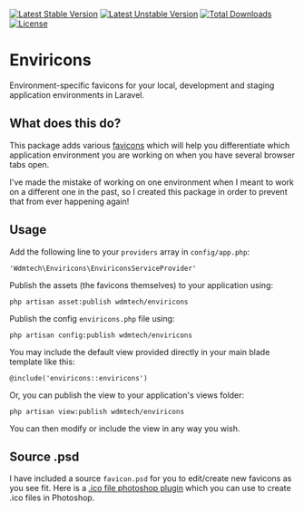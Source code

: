 [![Latest Stable Version](https://poser.pugx.org/wdmtech/enviricons/version)](https://packagist.org/packages/wdmtech/enviricons) 
[![Latest Unstable Version](https://poser.pugx.org/wdmtech/enviricons/v/unstable)](//packagist.org/packages/wdmtech/enviricons) 
[![Total Downloads](https://poser.pugx.org/wdmtech/enviricons/downloads)](https://packagist.org/packages/wdmtech/enviricons)
[![License](https://poser.pugx.org/wdmtech/enviricons/license)](https://packagist.org/packages/wdmtech/enviricons)

# Enviricons

Environment-specific favicons for your local, development and staging application environments 
in Laravel.

## What does this do?

This package adds various [favicons](http://wikipedia.org/wiki/Favicon) which will help you
differentiate which application environment you are working on when you have several browser tabs open. 

I've made the mistake of working on one environment when I meant to work on a 
different one in the past, so I created this package in order to prevent that from ever happening again! 

## Usage

Add the following line to your `providers` array in `config/app.php`:

`'Wdmtech\Enviricons\EnviriconsServiceProvider'`

Publish the assets (the favicons themselves) to your application using:

`php artisan asset:publish wdmtech/enviricons`

Publish the config `enviricons.php` file using:

`php artisan config:publish wdmtech/enviricons`

You may include the default view provided directly in your main blade template like this:
  
`@include('enviricons::enviricons')`

Or, you can publish the view to your application's views folder:

`php artisan view:publish wdmtech/enviricons`

You can then modify or include the view in any way you wish.

## Source .psd

I have included a source `favicon.psd` for you to edit/create new favicons as you see fit. Here is a 
[.ico file photoshop plugin](http://www.telegraphics.com.au/sw/) which you can use to create .ico files in Photoshop.

